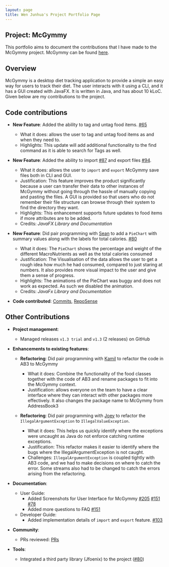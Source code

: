 ```yaml
---
layout: page
title: Wen Junhua's Project Portfolio Page
---
```


## Project: McGymmy
This portfolio aims to document the contributions that I have made to the McGymmy project. McGymmy can be found [here](https://github.com/AY2021S1-CS2103T-W17-3/tp/releases).

## Overview
McGymmy is a desktop diet tracking application to provide a simple an easy way for users to track their diet. The user interacts with it using a CLI, and it has a GUI created with JavaFX. It is written in Java, and has about 10 kLoC.
Given below are my contributions to the project.

## Code contributions
* **New Feature**: Added the ability to tag and untag food items. [\#65](https://github.com/AY2021S1-CS2103T-W17-3/tp/pull/65)
  * What it does: allows the user to tag and untag food items as and when they need to.
  * Highlights: This update will add additional functionality to the find command as it is able to search for Tags as well.

* **New Feature**: Added the ability to import [\#87](https://github.com/AY2021S1-CS2103T-W17-3/tp/pull/87) and export files [\#94](https://github.com/AY2021S1-CS2103T-W17-3/tp/pull/94).
  * What it does: allows the user to `import` and `export` McGymmy save files both in CLI and GUI.
  * Justification: This feature improves the product significantly because a user can transfer their data to other instances of McGymmy without going through the hassle of manually copying and pasting the files. A GUI is provided so that users who do not remember their file structure can browse through their system to find the directory they want. 
  * Highlights: This enhancement supports future updates to food items if more attributes are to be added.
  * Credits: *JavaFX Library and Documentation*
  
* **New Feature**: Did pair programming with [Sean](dcchan98) to add a `PieChart` with summary values along with the labels for total calories. [\#80](https://github.com/AY2021S1-CS2103T-W17-3/tp/pull/80/)
  * What it does: The `PieChart` shows the percentage and weight of the different MacroNutrients as well as the total calories consumed 
  * Justification: The Visualisation of the data allows the user to get a rough idea how much he had consumed, compared to just staring at numbers. It also provides more visual impact to the user and give them a sense of progress.
  * Highlights: The animations of the PieChart was buggy and does not work as expected. As such we disabled the animation.
  * Credits: *JavaFx Library and Documentation*

* **Code contributed**: [Commits](https://github.com/AY2021S1-CS2103T-W17-3/tp/commits/master?author=jh123x), [RepoSense](https://nus-cs2103-ay2021s1.github.io/tp-dashboard/#breakdown=true&search=&sort=groupTitle&sortWithin=title&since=2020-08-14&timeframe=commit&mergegroup=&groupSelect=groupByRepos&checkedFileTypes=docs~functional-code~test-code~other&tabOpen=true&tabType=authorship&zFR=false&tabAuthor=jh123x&tabRepo=AY2021S1-CS2103T-W17-3%2Ftp%5Bmaster%5D&authorshipIsMergeGroup=false&authorshipFileTypes=docs~functional-code~test-code~other) 

## Other Contributions

* **Project management**:
  * Managed releases `v1.3 trial` and `v1.3` (2 releases) on GitHub

* **Enhancements to existing features**:
  * **Refactoring**: Did pair programming with [Kamil](chewypiano) to refactor the code in AB3 to McGymmy 
    * What it does: Combine the functionality of the food classes together with the code of AB3 and rename packages to fit into the McGymmy context.
    * Justification: allows everyone on the team to have a clear interface where they can interact with other packages more effectively. It also changes the package name to McGymmy from AddressBook3
    
  * **Refactoring**: Did pair programming with [Joey](joeychensmart) to refactor the `IllegalArgumentException` to `IllegalValueException`.
    * What it does: This helps us quickly identify where the exceptions were uncaught as Java do not enforce catching runtime exceptions.
    * Justification: This refactor makes it easier to identify where the bugs where the IllegalArgumentException is not caught.
    * Challenges: `IllegalArgumentException` is coupled tightly with AB3 code, and we had to make decisions on where to catch the error. Some streams also had to be changed to catch the errors arising from the refactoring.
    
* **Documentation**:
  * User Guide:
    * Added Screenshots for User Interface for McGymmy [\#205](https://github.com/AY2021S1-CS2103T-W17-3/tp/pull/205) [\#151](https://github.com/AY2021S1-CS2103T-W17-3/tp/pull/151) [\#78](https://github.com/AY2021S1-CS2103T-W17-3/tp/pull/78)
    * Added more questions to FAQ [\#151](https://github.com/AY2021S1-CS2103T-W17-3/tp/pull/151/)
  * Developer Guide:
    * Added implementation details of `import` and `export` feature. [\#103](https://github.com/AY2021S1-CS2103T-W17-3/tp/pull/103)

* **Community**:
  * PRs reviewed: [PRs](https://github.com/AY2021S1-CS2103T-W17-3/tp/pulls?q=is%3Apr+is%3Aclosed+reviewed-by%3Ajh123x)

* **Tools**:
  * Integrated a third party library (Jfoenix) to the project ([\#80](https://github.com/AY2021S1-CS2103T-W17-3/tp/pull/80/))
